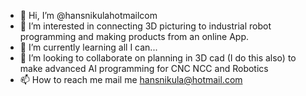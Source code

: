 - 👋 Hi, I’m @hansnikulahotmailcom
- 👀 I’m interested in connecting 3D picturing to industrial robot programming and making products from an online App.
- 🌱 I’m currently learning all I can...
- 💞️ I’m looking to collaborate on planning in 3D cad (I do this also) to make advanced AI programming for CNC NCC and Robotics
- 📫 How to reach me mail me hansnikula@hotmail.com

<!---
hansnikulahotmailcom/hansnikulahotmailcom is a ✨ special ✨ repository because its `README.md` (this file) appears on your GitHub profile.
You can click the Preview link to take a look at your changes.
--->
